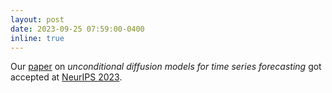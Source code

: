 ```yaml
---
layout: post
date: 2023-09-25 07:59:00-0400
inline: true
---
```


Our [paper](https://arxiv.org/abs/2307.11494) on *unconditional diffusion models for time series forecasting* got accepted at [NeurIPS 2023](https://neurips.cc/).
